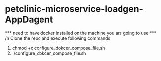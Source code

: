 # petclinic-microservice-loadgen-AppDagent


*** need to have docker installed on the machine you are going to use *** /n
Clone the repo and execute following commands
1. chmod +x configure_dokcer_compose_file.sh
2. ./configure_dokcer_compose_file.sh

